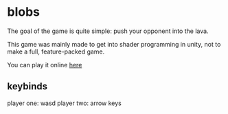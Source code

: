 # blobs
The goal of the game is quite simple: push your opponent into the lava.

This game was mainly made to get into shader programming in unity, not to make a full, feature-packed game.

You can play it online [here](https://jm4ier.github.io/blobs/)

## keybinds
player one: wasd
player two: arrow keys
